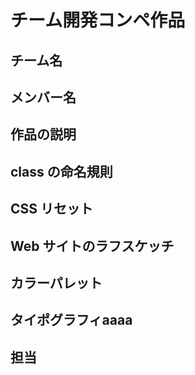 # チーム開発コンペ作品

## チーム名

## メンバー名 

## 作品の説明

## 
## class の命名規則

## CSS リセット

## Web サイトのラフスケッチ

## カラーパレット

## タイポグラフィaaaa

## 担当

